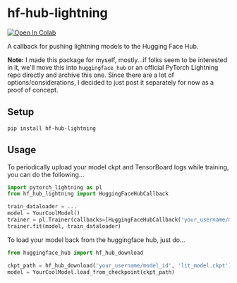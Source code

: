 # hf-hub-lightning

<a href="https://colab.research.google.com/github/nateraw/modelcards/blob/main/modelcards_demo.ipynb" target="_parent"><img src="https://colab.research.google.com/assets/colab-badge.svg" alt="Open In Colab"/></a>

A callback for pushing lightning models to the Hugging Face Hub.

**Note:** I made this package for myself, mostly...if folks seem to be interested in it, we'll move this into `huggingface_hub` or an official PyTorch Lightning repo directly and archive this one. Since there are a lot of options/considerations, I decided to just post it separately for now as a proof of concept. 

## Setup

```
pip install hf-hub-lightning
```

## Usage

To periodically upload your model ckpt and TensorBoard logs while training, you can do the following...

```python
import pytorch_lightning as pl
from hf_hub_lightning import HuggingFaceHubCallback

train_dataloader = ...
model = YourCoolModel()
trainer = pl.Trainer(callbacks=[HuggingFaceHubCallback('your_username/model_id')])
trainer.fit(model, train_dataloader)
```

To load your model back from the huggingface hub, just do...

```python
from huggingface_hub import hf_hub_download

ckpt_path = hf_hub_download('your_username/model_id', 'lit_model.ckpt')
model = YourCoolModel.load_from_checkpoint(ckpt_path)
```
